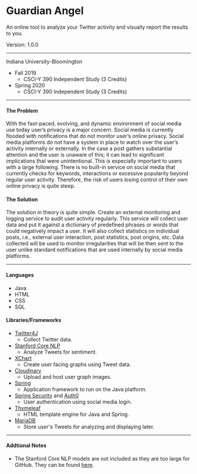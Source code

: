 # Guardian Angel
An online tool to analyze your Twitter activity and visually report the results to you.

Version: 1.0.0

___

Indiana University-Bloomington
* Fall 2019
  * CSCI-Y 390 Independent Study (3 Credits)
* Spring 2020
  * CSCI-Y 390 Independent Study (3 Credits)
___

#### The Problem

With the fast-paced, evolving, and dynamic environment of social media use today user’s privacy is a major concern. Social media is currently flooded with notifications that do not monitor user’s online privacy. Social media platforms do not have a system in place to watch over the user’s activity internally or externally. In the case a post gathers substantial attention and the user is unaware of this; it can lead to significant implications that were unintentional. This is especially important to users with a large following. There is no built-in service on social media that currently checks for keywords, interactions or excessive popularity beyond regular user activity. Therefore, the risk of users losing control of their own online privacy is quite steep.

#### The Solution

The solution in theory is quite simple. Create an external monitoring and logging service to audit user activity regularly. This service will collect user data and put it against a dictionary of predefined phrases or words that could negatively impact a user. It will also collect statistics on individual posts, i.e., external user interaction, post statistics, post origins, etc. Data collected will be used to monitor irregularities that will be then sent to the user unlike standard notifications that are used internally by social media platforms.

___

#### Languages
* Java
* HTML
* CSS
* SQL

#### Libraries/Frameworks
* [Twitter4J](http://twitter4j.org/en/index.html)
  * Collect Twitter data.
* [Stanford Core NLP](https://stanfordnlp.github.io/CoreNLP/)
  * Analyze Tweets for sentiment.
* [XChart](https://knowm.org/open-source/xchart/)
  * Create user facing graphs using Tweet data.
* [Cloudinary](https://cloudinary.com/)
  * Upload and host user graph images.
* [Spring](https://spring.io/)
  * Application framework to run on the Java platform.
* [Spring Security](https://spring.io/projects/spring-security) and [Auth0](https://auth0.com/)
  * User authentication using social media login.
* [Thymeleaf](https://www.thymeleaf.org/)
  * HTML template engine for Java and Spring.
* [MariaDB](https://mariadb.org/)
  * Store user's Tweets for analyzing and displaying later.
___

#### Addtional Notes
* The Stanford Core NLP models are not included as they are too large for GitHub. They can be found [here](https://stanfordnlp.github.io/CoreNLP/).
